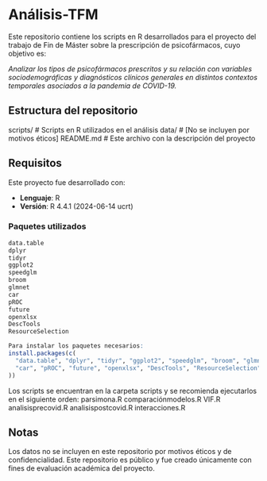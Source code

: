 # Análisis-TFM
Este repositorio contiene los scripts en R desarrollados para el proyecto del trabajo de Fin de Máster sobre la prescripción de psicofármacos, cuyo objetivo es:

*Analizar los tipos de psicofármacos prescritos y su relación con variables sociodemográficas y diagnósticos clínicos generales en distintos contextos temporales asociados a la pandemia de COVID-19.*

## Estructura del repositorio
scripts/ # Scripts en R utilizados en el análisis
data/ # [No se incluyen por motivos éticos]
README.md # Este archivo con la descripción del proyecto


## Requisitos

Este proyecto fue desarrollado con:
- **Lenguaje**: R  
- **Versión**: R 4.4.1 (2024-06-14 ucrt)

### Paquetes utilizados

```r
data.table
dplyr
tidyr
ggplot2
speedglm
broom
glmnet
car
pROC
future
openxlsx
DescTools
ResourceSelection

Para instalar los paquetes necesarios:
install.packages(c(
  "data.table", "dplyr", "tidyr", "ggplot2", "speedglm", "broom", "glmnet",
  "car", "pROC", "future", "openxlsx", "DescTools", "ResourceSelection"
))
```
Los scripts se encuentran en la carpeta scripts y se recomienda ejecutarlos en el siguiente orden:
parsimona.R
comparaciónmodelos.R
VIF.R
analisisprecovid.R
analisispostcovid.R
interacciones.R


## Notas
Los datos no se incluyen en este repositorio por motivos éticos y de confidencialidad.
Este repositorio es público y fue creado únicamente con fines de evaluación académica del proyecto.

